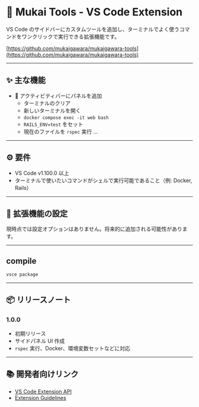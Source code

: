 # 🧪 Mukai Tools - VS Code Extension

VS Code のサイドバーにカスタムツールを追加し、ターミナルでよく使うコマンドをワンクリックで実行できる拡張機能です。

[https://github.com/mukaigawara/mukaigawara-tools](https://github.com/mukaigawara/mukaigawara-tools)

---

## ✨ 主な機能

- 📌 アクティビティバーにパネルを追加
  - ターミナルのクリア
  - 新しいターミナルを開く
  - `docker compose exec -it web bash`
  - `RAILS_ENV=test` をセット
  - 現在のファイルを `rspec` 実行
  ...

---

## ⚙️ 要件

- VS Code v1.100.0 以上
- ターミナルで使いたいコマンドがシェルで実行可能であること（例: Docker, Rails）

---

## 🔧 拡張機能の設定

現時点では設定オプションはありません。将来的に追加される可能性があります。

---

## compile

```bash
vsce package
```

---

## 📦 リリースノート

### 1.0.0

- 初期リリース
- サイドパネル UI 作成
- `rspec` 実行、Docker、環境変数セットなどに対応

---

## 📚 開発者向けリンク

- [VS Code Extension API](https://code.visualstudio.com/api)
- [Extension Guidelines](https://code.visualstudio.com/api/references/extension-guidelines)